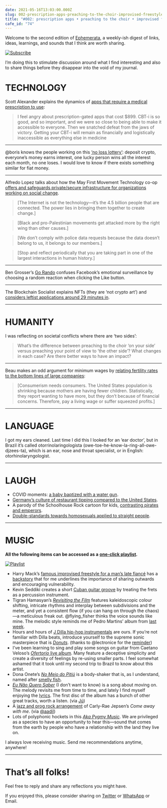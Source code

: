 ```yaml
---
date: 2021-05-16T13:03:00.000Z
slug: 002-prescription-apps-preaching-to-the-choir-improvised-freestyles
title: "#002: prescription apps • preaching to the choir • improvised freestyles"
cafe_id: "74"
---
```

Welcome to the second edition of [Ephemerata](https://rosano.ca/ephemerata), a weekly-ish digest of links, ideas, learnings, and sounds that I think are worth sharing.

[![Subscribe](https://static.rosano.ca/_shared/_RCSSubscribeButton.svg)](https://rosano.ca/ephemerata)

I’m doing this to stimulate discussion around what I find interesting and also to share things before they disappear into the void of my journal.

# TECHNOLOGY

Scott Alexander explains the dynamics of [apps that require a medical prescription to use](https://astralcodexten.substack.com/p/welcome-to-the-terrible-world-of):

> I feel angry about prescription-gated apps that cost $899\. CBT-i is so good, and so important, and we were so close to being able to make it accessible to everyone. Then we snatched defeat from the jaws of victory. Getting your CBT-i will remain as financially and logistically inaccessible as everything else in medicine

---

@boris knows the people working on this [‘no loss lottery’](https://pooltogether.com): deposit crypto, everyone’s money earns interest, one lucky person wins all the interest each month, no one loses. I would love to know if there exists something similar for fiat money.

---

Alfredo Lopez talks about how the May First Movement Technology co-op [offers and safeguards private/secure infrastructure for organizations working on social change](https://pca.st/dnmhktyb).

> \[The Internet is not the technology—it’s the 4.5 billion people that are connected. The power lies in bringing them together to create change.\]

> \[Black and pro-Palestinian movements get attacked more by the right wing than other causes.\]

> \[We don’t comply with police data requests because the data doesn’t belong to us, it belongs to our members.\]

> \[Stop and reflect periodically that you are taking part in one of the largest interactions in human history.\]

---

Ben Grosser’s [Go Rando](https://bengrosser.com/projects/go-rando) confuses Facebook’s emotional surveillance by choosing a random reaction when clicking the Like button.

---

The Blockchain Socialist explains NFTs (they are ‘not crypto art’) and [considers leftist applications around 29 minutes in](https://pca.st/5jj912qs).

---

# HUMANITY

I was reflecting on societal conflicts where there are ‘two sides’:

> What’s the difference between preaching to the choir ‘on your side’ versus preaching your point of view to ‘the other side’? What changes in each case? Are there better ways to have an impact?

---

Beau makes an odd argument for minimum wages by [relating fertility rates to the bottom lines of large companies](https://pca.st/rt0qf260):

> \[Consumerism needs consumers. The United States population is shrinking because mothers are having fewer children. Statistically, they report wanting to have more, but they don’t because of financial concerns. Therefore, pay a living wage or suffer squeezed profits.\]

---

# LANGUAGE

I got my ears cleaned. Last time I did this I looked for an ‘ear doctor’, but in Brazil it’s called otorrinolaringologista (owe-toe-he-know-la-ring-all-owe-djzees-ta), which is an ear, nose and throat specialist, or in English: otorhinolaryngologist.

---

# LAUGH

* COVID moments: [a baby baptized with a water gun](https://twitter.com/liamdunne%5F%5F/status/1389337783634960384).
* [Germany’s culture of restaurant tipping compared to the United States](https://twitter.com/antifatwa/status/1392571031752118273).
* A parody of the Schoolhouse Rock cartoon for kids, [contrasting pirates and emperors](https://twitter.com/BeauTFC/status/1392776468023939074).
* [Double-standards towards homosexuals applied to straight people](https://www.youtube.com/watch?v=0x805d-nwQI).

---

# MUSIC

**All the following items can be accessed as a** [**one-click playlist**](https://go.rosano.ca/ephemerata-002-music)**.**

[![Playlist](https://static.rosano.ca/joybox/_JBXPlaylistButton.svg)](https://go.rosano.ca/ephemerata-002-music)

* Harry Mack’s [famous improvised freestyle for a man’s late fiancé](https://www.youtube.com/watch?v=VBBMfHGMs7I&t=1098s) has a [backstory](https://www.youtube.com/watch?v=QKNMQEL2ojU&t=937s) that for me underlines the importance of sharing outwards and encouraging vulnerability.
* Kevin Seddiki creates a short [Cuban guitar groove](https://www.facebook.com/MagicTakadin/videos/4089161087789109) by treating the frets as a percussion instrument.
* Tigran Hamasyan’s [_Revisiting the Film_](https://www.youtube.com/watch?v=a6fNnbC6S2U) features kaleidoscopic colour shifting, intricate rhythms and interplay between subdivisions and the meter, and yet a consistent flow (if you can hang on through the chaos)—a meticulous freak out. @flying\_fisher thinks the voice sounds like mine. The melodic style reminds me of Pedro Martins’ album from [last week](https://cafe.rosano.ca/t/topic/64).
* Hours and hours of [J Dilla hip-hop instrumentals](https://www.youtube.com/watch?v=8Q3FG9wva1k) are ours. If you’re not familiar with Dilla beats, introduce yourself to the supreme sonic masterpiece that is [_Donuts_](https://www.youtube.com/playlist?list=PL9dk%5FxtWpAkKXxzv%5FTfLWmlJj6G3quWQ2). (thanks to @lectronice for the [reminder](https://merveilles.town/@ice/106215481020089580))
* I’ve been learning to sing and play some songs on guitar from Caetano Veloso’s [_Ofertorio_ live album](https://www.youtube.com/playlist?list=PLDitPVtFID6JDY-OvWlAD4dIcK4V8lQNr). Many feature a deceptive simplicity and create a diversity of feelings by re-using smaller parts. I feel somewhat ashamed that it took until my second trip to Brazil to know about this artist.
* Dona Onete’s [_No Meio do Pitiú_](https://youtube.com/watch?v=CkFpmCP-R04) is a body-shaker that is, as I understand, named after [smelly fish](https://en.wiktionary.org/wiki/piti%C3%BA).
* [_Eu Não Quero Saber_](https://www.youtube.com/watch?v=drHYYi-yg-k&list=PLTaRWr5sdDvm6tblW-VExUpaAlEMQA-X5&index=6) (I don’t want to know) is a song about moving on. The melody revisits me from time to time, and lately I find myself enjoying the [lyrics](https://www.deepl.com/translator#pt/en/Eu%20n%C3%A3o%20quero%20saber%20da%20onde%20vens%0ANem%20pra%20onde%20vais%0A%0AEu%20s%C3%B3%20sei%20que%20o%20meu%20cora%C3%A7%C3%A3o%0AJ%C3%A1%20conseguiu%20te%20esquecer%0AE%20n%C3%A3o%20te%20deseja%20mais%0A%0AJ%C3%A1%20ouve%20tempo%20sim%20que%20eu%20te%20adorava%0AE%20tu%20zombavas%20de%20mim%0AHoje%20passas%20por%20aqui%20a%20procura%20de%20carinho%0A%C3%89%20favor%20n%C3%A3o%20fazer%20paradeiro%0ASiga%20teu%20caminho%20eu%20n%C3%A3o%20estou%20mais%20sozinho). The first disc of the album has a bunch of other great tracks, worth a listen. (via [Jú](https://ju.hmm.garden))
* A [jazz and prog rock arrangement](https://www.youtube.com/watch?v=uRsZhLpHtEA) of Carly-Rae Jepsen’s _Come away with me_. (via [@aadil](https://merveilles.town/@aadil/106132430283217946))
* Lots of polyphonic hockets in this [_Aka Pygmy Music_](https://www.youtube.com/watch?v=j9aV1547Lic). We are privileged as a species to have an opportunity to hear this—sound that comes from the earth by people who have a relationship with the land they live on.

I always love receiving music. Send me recommendations anytime, anywhere!

---

# That’s all folks!

Feel free to reply and share any reflections you might have.

If you enjoyed this, please consider sharing on [Twitter](https://twitter.com/intent/tweet?url=https%3A%2F%2Fcafe.rosano.ca%2Ft%2Ftopic%2F74&text=%23Ephemerata%20002%20by%20%40rosano%3A%20prescription%20apps%20%E2%80%A2%20preaching%20to%20the%20choir%20%E2%80%A2%20improvised%20freestyles) or [WhatsApp](https://api.whatsapp.com/send?text=Ephemerata%20%23002%20by%20%40rosano%3A%20prescription%20apps%20%E2%80%A2%20preaching%20to%20the%20choir%20%E2%80%A2%20improvised%20freestyles%20https%3A%2F%2Fcafe.rosano.ca%2Ft%2Ftopic%2F74) or Email.
